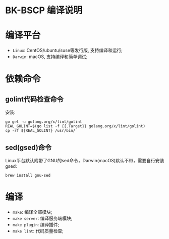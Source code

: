 BK-BSCP 编译说明
===================

# 编译平台

- `Linux`: CentOS/ubuntu/suse等发行版, 支持编译和运行;
- `Darwin`: macOS, 支持编译和简单调试;

# 依赖命令

## golint代码检查命令

安装:

```shell
go get -u golang.org/x/lint/golint
REAL_GOLINT=$(go list -f {{.Target}} golang.org/x/lint/golint)
cp -rf ${REAL_GOLINT} /usr/bin/
```

## sed(gsed)命令

Linux平台默认附带了GNU的sed命令，Darwin(macOS)默认不带，需要自行安装gsed:

```shell
brew install gnu-sed
```

# 编译

- `make`: 编译全部模块;
- `make server`: 编译服务端模块;
- `make plugin`: 编译插件;
- `make lint`: 代码质量检查;
